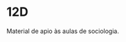 # 12D
Material de apio às aulas de sociologia.
<!--stackedit_data:
eyJoaXN0b3J5IjpbLTEyMzE5NzIzMTZdfQ==
-->
